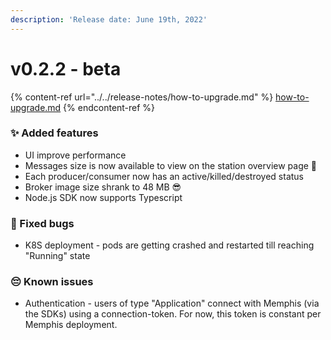 ```yaml
---
description: 'Release date: June 19th, 2022'
---
```


# v0.2.2 - beta

{% content-ref url="../../release-notes/how-to-upgrade.md" %}
[how-to-upgrade.md](../../release-notes/how-to-upgrade.md)
{% endcontent-ref %}

### ✨ Added features

* UI improve performance
* Messages size is now available to view on the station overview page 👀
* Each producer/consumer now has an active/killed/destroyed status
* Broker image size shrank to 48 MB 😎
* Node.js SDK now supports Typescript

### 🐛 Fixed bugs

* K8S deployment - pods are getting crashed and restarted till reaching "Running" state

### 😔 Known issues&#x20;

* Authentication - users of type "Application" connect with Memphis (via the SDKs) using a connection-token. For now, this token is constant per Memphis deployment.




